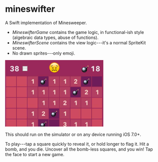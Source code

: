 mineswifter
===========

A Swift implementation of Minesweeper.

- *MineswifterGame* contains the game logic, in functional-ish style (algebraic data types, abuse of functions).
- *MineswifterScene* contains the view logic---it's a normal SpriteKit scene.
- No drawn sprites---only emoji.

<img src="screenshot.jpg" style="width: 320px;"/>

This should run on the simulator or on any device running iOS 7.0+.

To play---tap a square quickly to reveal it, or hold longer to flag it. Hit a bomb, and you die. Uncover all the bomb-less squares, and you win! Tap the face to start a new game.